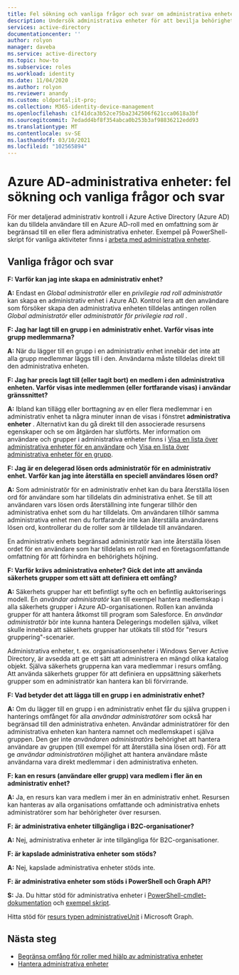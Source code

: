```yaml
---
title: Fel sökning och vanliga frågor och svar om administrativa enheter – Azure Active Directory | Microsoft Docs
description: Undersök administrativa enheter för att bevilja behörigheter med begränsad omfattning i Azure Active Directory.
services: active-directory
documentationcenter: ''
author: rolyon
manager: daveba
ms.service: active-directory
ms.topic: how-to
ms.subservice: roles
ms.workload: identity
ms.date: 11/04/2020
ms.author: rolyon
ms.reviewer: anandy
ms.custom: oldportal;it-pro;
ms.collection: M365-identity-device-management
ms.openlocfilehash: c1f41dca3b52ce75ba2342506f621cca0618a3bf
ms.sourcegitcommit: 7edadd4bf8f354abca0b253b3af98836212edd93
ms.translationtype: MT
ms.contentlocale: sv-SE
ms.lasthandoff: 03/10/2021
ms.locfileid: "102565894"
---
```

# <a name="azure-ad-administrative-units-troubleshooting-and-faq"></a>Azure AD-administrativa enheter: fel sökning och vanliga frågor och svar

För mer detaljerad administrativ kontroll i Azure Active Directory (Azure AD) kan du tilldela användare till en Azure AD-roll med en omfattning som är begränsad till en eller flera administrativa enheter. Exempel på PowerShell-skript för vanliga aktiviteter finns i [arbeta med administrativa enheter](/powershell/azure/active-directory/working-with-administrative-units).

## <a name="frequently-asked-questions"></a>Vanliga frågor och svar

**F: Varför kan jag inte skapa en administrativ enhet?**

**A:** Endast en *Global administratör* eller en *privilegie rad roll administratör* kan skapa en administrativ enhet i Azure AD. Kontrol lera att den användare som försöker skapa den administrativa enheten tilldelas antingen rollen *Global administratör* eller *administratör för privilegie rad roll* .

**F: Jag har lagt till en grupp i en administrativ enhet. Varför visas inte grupp medlemmarna?**

**A:** När du lägger till en grupp i en administrativ enhet innebär det inte att alla grupp medlemmar läggs till i den. Användarna måste tilldelas direkt till den administrativa enheten.

**F: Jag har precis lagt till (eller tagit bort) en medlem i den administrativa enheten. Varför visas inte medlemmen (eller fortfarande visas) i användar gränssnittet?**

**A:** Ibland kan tillägg eller borttagning av en eller flera medlemmar i en administrativ enhet ta några minuter innan de visas i fönstret **administrativa enheter** . Alternativt kan du gå direkt till den associerade resursens egenskaper och se om åtgärden har slutförts. Mer information om användare och grupper i administrativa enheter finns i [Visa en lista över administrativa enheter för en användare](admin-units-add-manage-users.md) och [Visa en lista över administrativa enheter för en grupp](admin-units-add-manage-groups.md).

**F: Jag är en delegerad lösen ords administratör för en administrativ enhet. Varför kan jag inte återställa en speciell användares lösen ord?**

**A:** Som administratör för en administrativ enhet kan du bara återställa lösen ord för användare som har tilldelats din administrativa enhet. Se till att användaren vars lösen ords återställning inte fungerar tillhör den administrativa enhet som du har tilldelats. Om användaren tillhör samma administrativa enhet men du fortfarande inte kan återställa användarens lösen ord, kontrollerar du de roller som är tilldelade till användaren. 

En administrativ enhets begränsad administratör kan inte återställa lösen ordet för en användare som har tilldelats en roll med en företagsomfattande omfattning för att förhindra en behörighets höjning.

**F: Varför krävs administrativa enheter? Gick det inte att använda säkerhets grupper som ett sätt att definiera ett omfång?**

**A:** Säkerhets grupper har ett befintligt syfte och en befintlig auktoriserings modell. En *användar administratör* kan till exempel hantera medlemskap i alla säkerhets grupper i Azure AD-organisationen. Rollen kan använda grupper för att hantera åtkomst till program som Salesforce. En *användar administratör* bör inte kunna hantera Delegerings modellen själva, vilket skulle innebära att säkerhets grupper har utökats till stöd för "resurs gruppering"-scenarier. 

Administrativa enheter, t. ex. organisationsenheter i Windows Server Active Directory, är avsedda att ge ett sätt att administrera en mängd olika katalog objekt. Själva säkerhets grupperna kan vara medlemmar i resurs omfång. Att använda säkerhets grupper för att definiera en uppsättning säkerhets grupper som en administratör kan hantera kan bli förvirrande.

**F: Vad betyder det att lägga till en grupp i en administrativ enhet?**

**A:** Om du lägger till en grupp i en administrativ enhet får du själva gruppen i hanterings omfånget för alla *användar administratörer* som också har begränsad till den administrativa enheten. Användar administratörer för den administrativa enheten kan hantera namnet och medlemskapet i själva gruppen. Den ger inte *användaren administratörs* behörighet att hantera användare av gruppen (till exempel för att återställa sina lösen ord). För att ge *användar administratören* möjlighet att hantera användare måste användarna vara direkt medlemmar i den administrativa enheten.

**F: kan en resurs (användare eller grupp) vara medlem i fler än en administrativ enhet?**

**A:** Ja, en resurs kan vara medlem i mer än en administrativ enhet. Resursen kan hanteras av alla organisations omfattande och administrativa enhets administratörer som har behörigheter över resursen.

**F: är administrativa enheter tillgängliga i B2C-organisationer?**

**A:** Nej, administrativa enheter är inte tillgängliga för B2C-organisationer.

**F: är kapslade administrativa enheter som stöds?**

**A:** Nej, kapslade administrativa enheter stöds inte.

**F: är administrativa enheter som stöds i PowerShell och Graph API?**

**S:** Ja. Du hittar stöd för administrativa enheter i [PowerShell-cmdlet-dokumentation](/powershell/module/Azuread/) och [exempel skript](/powershell/azure/active-directory/working-with-administrative-units).

Hitta stöd för [resurs typen administrativeUnit](/graph/api/resources/administrativeunit) i Microsoft Graph.

## <a name="next-steps"></a>Nästa steg

- [Begränsa omfång för roller med hjälp av administrativa enheter](administrative-units.md)
- [Hantera administrativa enheter](admin-units-manage.md)
